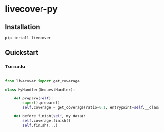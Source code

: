 # livecover-py

## Installation

```
pip install livecover
```

## Quickstart

### Tornado

```python

from livecover import get_coverage

class MyHandler(RequestHandler):

    def prepare(self):
        super().prepare()
        self.coverage = get_coverage(ratio=0.1, entrypoint=self.__class__.__name__)

    def before_finish(self, my_data):
        self.coverage.finish()
        self.finish(...)
```
